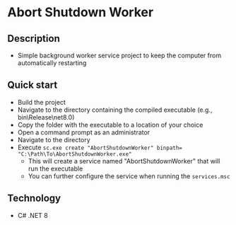 # Abort Shutdown Worker

## Description
 - Simple background worker service project to keep the computer from automatically restarting

## Quick start
 - Build the project
 - Navigate to the directory containing the compiled executable (e.g., bin\Release\net8.0)
 - Copy the folder with the executable to a location of your choice
 - Open a command prompt as an administrator
 - Navigate to the directory
 - Execute `sc.exe create "AbortShutdownWorker" binpath= "C:\Path\To\AbortShutdownWorker.exe"`
   - This will create a service named "AbortShutdownWorker" that will run the executable
   - You can further configure the service when running the `services.msc`

## Technology
 - C# .NET 8
